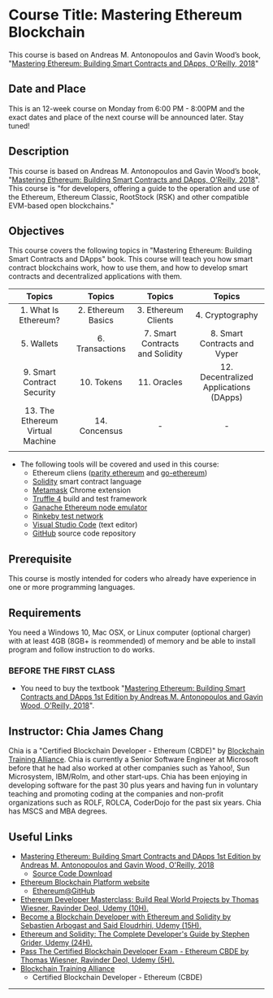 # Course Title: Mastering Ethereum Blockchain
This course is based on Andreas M. Antonopoulos and Gavin Wood’s book, "[Mastering Ethereum: Building Smart Contracts and DApps, O'Reilly, 2018](https://ethereumbook.info/)"

## Date and Place
This is an 12-week course on Monday from 6:00 PM - 8:00PM and the exact dates and place of the next course will be announced later. Stay tuned!

## Description
This course is based on Andreas M. Antonopoulos and Gavin Wood’s book, "[Mastering Ethereum: Building Smart Contracts and DApps, O'Reilly, 2018](https://ethereumbook.info/)". This course is "for developers, offering a guide to the operation and use of the Ethereum, Ethereum Classic, RootStock (RSK) and other compatible EVM-based open blockchains."

## Objectives
This course covers the following topics in "Mastering Ethereum: Building Smart Contracts and DApps" book. This course will teach you how smart contract blockchains work, how to use them, and how to develop smart contracts and decentralized applications with them.

| Topics | Topics | Topics | Topics |
|:------:|:------:|:------:|:------:|
| 1. What Is Ethereum? | 2. Ethereum Basics | 3. Ethereum Clients | 4. Cryptography |
| 5. Wallets | 6. Transactions | 7. Smart Contracts and Solidity | 8. Smart Contracts and Vyper |
| 9. Smart Contract Security | 10. Tokens | 11. Oracles | 12. Decentralized Applications (DApps) |
| 13. The Ethereum Virtual Machine | 14. Concensus | - | - |
||||||

* The following tools will be covered and used in this course:
    * Ethereum cliens ([parity ethereum](https://www.parity.io/ethereum/) and [go-ethereum](https://www.ethereum.org/))
    * [Solidity](https://solidity.readthedocs.io/en/v0.5.4/) smart contract language
    * [Metamask](https://metamask.io/) Chrome extension
    * [Truffle 4](https://truffleframework.com/) build and test framework
    * [Ganache Ethereum node emulator](https://truffleframework.com/ganache)
    * [Rinkeby test network](https://www.rinkeby.io/#stats)
    * [Visual Studio Code](https://code.visualstudio.com/) (text editor)
    * [GitHub](https://github.com/) source code repository

## Prerequisite
This course is mostly intended for coders who already have experience in one or more programming languages.

## Requirements
You need a Windows 10, Mac OSX, or Linux computer (optional charger) with at least 4GB (8GB+ is reommended) of memory and be able to install program and follow instruction to do works.

### BEFORE THE FIRST CLASS
* You need to buy the textbook "[Mastering Ethereum: Building Smart Contracts and DApps 1st Edition by Andreas M. Antonopoulos and Gavin Wood, O'Reilly, 2018](https://ethereumbook.info/)".

## Instructor: Chia James Chang
Chia is a "Certified Blockchain Developer - Ethereum (CBDE)" by [Blockchain Training Alliance](https://blockchaintrainingalliance.com/products/cbde).
Chia is currently a Senior Software Engineer at Microsoft before that he had also worked at other companies such as Yahoo!, Sun Microsystem, IBM/Rolm, and other start-ups. Chia has been enjoying in developing software for the past 30 plus years and having fun in voluntary teaching and promoting coding at the companies and non-profit organizations such as ROLF, ROLCA, CoderDojo for the past six years. Chia has MSCS and MBA degrees.

## Useful Links
* [Mastering Ethereum: Building Smart Contracts and DApps 1st Edition by Andreas M. Antonopoulos and Gavin Wood, O'Reilly, 2018](https://ethereumbook.info/)
    * [Source Code Download](https://github.com/ethereumbook/ethereumbook)
* [Ethereum Blockchain Platform website](https://ethereum.org/)
    * [Ethereum@GitHub](https://github.com/ethereum)
* [Ethereum Developer Masterclass: Build Real World Projects by Thomas Wiesner, Ravinder Deol, Udemy (10H).](https://www.udemy.com/ethereum-masterclass/)
* [Become a Blockchain Developer with Ethereum and Solidity by Sebastien Arbogast and Said Eloudrhiri, Udemy (15H).](https://www.udemy.com/getting-started-with-ethereum-solidity-development/)
* [Ethereum and Solidity: The Complete Developer's Guide by Stephen Grider, Udemy (24H).](https://www.udemy.com/ethereum-and-solidity-the-complete-developers-guide/)
* [Pass The Certified Blockchain Developer Exam - Ethereum CBDE by Thomas Wiesner, Ravinder Deol, Udemy (5H).](https://www.udemy.com/ethereum-blockchain-certification/)
* [Blockchain Training Alliance](https://blockchaintrainingalliance.com/products/cbde)
    * Certified Blockchain Developer - Ethereum (CBDE)

---
